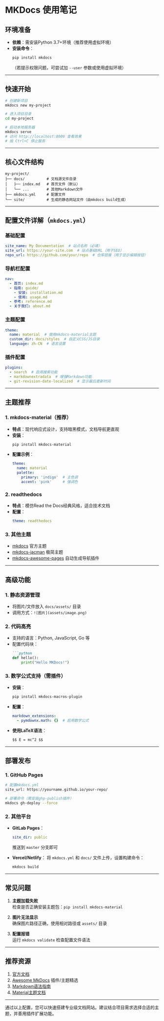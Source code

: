 # MKDocs 使用笔记

## 环境准备
- **依赖**：需安装Python 3.7+环境（推荐使用虚拟环境）
- **安装命令**：
  ```bash
  pip install mkdocs
  ```
  （若提示权限问题，可尝试加 `--user` 参数或使用虚拟环境）

---

## 快速开始
```bash
# 创建新项目
mkdocs new my-project

# 进入项目目录
cd my-project

# 启动本地服务器
mkdocs serve
# 访问 http://localhost:8000 查看效果
# 按 Ctrl+C 停止服务
```

---

## 核心文件结构
```
my-project/
├── docs/          # 文档源文件目录
│   ├── index.md   # 首页文件（默认）
│   └── ...        # 其他Markdown文件
├── mkdocs.yml     # 配置文件
└── site/          # 生成的静态网站文件（由mkdocs build生成）
```

---

## 配置文件详解（`mkdocs.yml`）

### 基础配置
```yaml
site_name: My Documentation  # 站点名称（必填）
site_url: https://your-site.com  # 站点基础URL（用于SEO）
repo_url: https://github.com/your/repo  # 仓库链接（用于显示编辑按钮）
```

### 导航栏配置
```yaml
nav:
  - 首页: index.md
  - 指南: guide/
    - 安装: installation.md
    - 使用: usage.md
  - 参考: reference.md
  - 关于我们: about.md
```

### 主题配置
```yaml
theme:
  name: material  # 使用mkdocs-material主题
  custom_dir: docs/styles  # 自定义CSS/JS目录
  language: zh-CN  # 语言设置
```

### 插件配置
```yaml
plugins:
  - search  # 启用搜索功能
  - markdownextradata  # 增强Markdown功能
  - git-revision-date-localized  # 显示最后更新时间
```

---

## 主题推荐
### 1. mkdocs-material（推荐）
- **特点**：现代响应式设计，支持暗黑模式，文档导航更直观
- **安装**：
  ```bash
  pip install mkdocs-material
  ```
- **配置示例**：
  ```yaml
  theme:
    name: material
    palette:
      primary: 'indigo'  # 主色调
      accent: 'pink'     # 强调色
  ```

### 2. readthedocs
- **特点**：模仿Read the Docs经典风格，适合技术文档
- **配置**：
  ```yaml
  theme: readthedocs
  ```

### 3. 其他主题
- [mkdocs](https://www.mkdocs.org/user-guide/custom-themes/) 官方主题
- [mkdocs-jacman](https://github.com/tleyden/mkdocs-jacman) 极简主题
- [mkdocs-awesome-pages](https://github.com/revolunet/mkdocs-awesome-pages-plugin) 自动生成导航插件

---

## 高级功能

### 1. 静态资源管理
- 将图片/文件放入 `docs/assets/` 目录
- 调用方式：`![图片](assets/image.png)`

### 2. 代码高亮
- 支持的语言：Python, JavaScript, Go 等
- 配置代码块：
  ```markdown
  ```python
  def hello():
      print("Hello MKDocs!")
  ```

### 3. 数学公式支持（需插件）
- **安装**：
  ```bash
  pip install mkdocs-macros-plugin
  ```
- **配置**：
  ```yaml
  markdown_extensions:
    - pymdownx.math: {}  # 启用数学公式
  ```
- **使用LaTeX语法**：
  ```markdown
  $$ E = mc^2 $$
  ```

---

## 部署发布

### 1. GitHub Pages
```bash
# 配置mkdocs.yml
site_url: https://yourname.github.io/your-repo/

# 部署命令（需安装ghp-publish插件）
mkdocs gh-deploy --force
```

### 2. 其他平台
- **GitLab Pages**：
  ```yaml
  site_dir: public
  ```
  推送到 `master` 分支即可

- **Vercel/Netlify**：
  将 `mkdocs.yml` 和 `docs/` 文件上传，设置构建命令：
  ```bash
  mkdocs build
  ```

---

## 常见问题
1. **主题加载失败**  
   检查是否正确安装主题包：`pip install mkdocs-material`

2. **图片无法显示**  
   确保图片路径正确，使用相对路径或 `assets/` 目录

3. **配置报错**  
   运行 `mkdocs validate` 检查配置文件语法

---

## 推荐资源
1. [官方文档](https://www.mkdocs.org)
2. [Awesome MkDocs](https://github.com/tleyden/awesome-mkdocs) 插件/主题精选
3. [Markdown语法指南](https://www.mkdocs.org/user-guide/writing-your-docs/#markdown-syntax)
4. [Material主题文档](https://squidfunk.github.io/mkdocs-material/)

---

通过以上配置，您可以快速搭建专业级文档网站。建议结合项目需求选择合适的主题，并善用插件扩展功能。